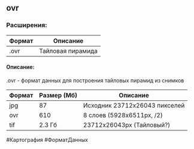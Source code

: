 ## ovr

### Расширения:
| Формат | Описание |
| ---- | ---- |
| .ovr | Тайловая пирамида |
#### Описание:
.ovr - формат данных для построения тайловых пирамид из снимков

| Формат | Размер (Мб) | Описание |
| ---- | ---- | ---- |
| jpg | 87 | Исходник 23712x26043 пикселей |
| ovr | 610 | 8 слоев (5928х6511px, /2) |
| tif  | 2.3 Гб | 23712x26043px (Тайловый?) |
#Картография #ФорматДанных 
